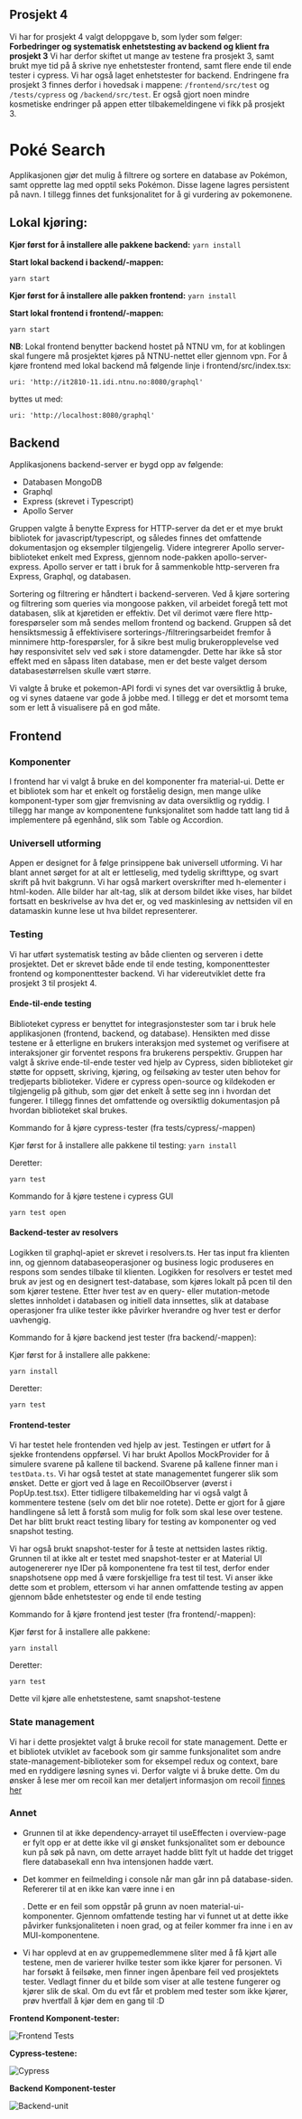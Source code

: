 ## Prosjekt 4 ##
Vi har for prosjekt 4 valgt deloppgave b, som lyder som følger: **Forbedringer og systematisk enhetstesting av backend og klient fra prosjekt 3** Vi har derfor skiftet ut mange av testene fra prosjekt 3, samt brukt mye tid på å skrive nye enhetstester frontend, samt flere ende til ende tester i cypress. Vi har også laget enhetstester for backend. Endringene fra prosjekt 3 finnes derfor i hovedsak i mappene: ```/frontend/src/test``` og ```/tests/cypress``` og ```/backend/src/test```. Er også gjort noen mindre kosmetiske endringer på appen etter tilbakemeldingene vi fikk på prosjekt 3.


# Poké Search

Applikasjonen gjør det mulig å filtrere og sortere en database av Pokémon, samt opprette lag med opptil seks Pokémon. Disse lagene lagres persistent på navn. I tillegg finnes det funksjonalitet for å gi vurdering av pokemonene. 

## Lokal kjøring:

**Kjør først for å installere alle pakkene backend:**
```yarn install```

**Start lokal backend i backend/-mappen:**

```yarn start```

**Kjør først for å installere alle pakken frontend:**
```yarn install```

**Start lokal frontend i frontend/-mappen:**

```yarn start```

**NB**: Lokal frontend benytter backend hostet på NTNU vm, for at koblingen skal fungere må prosjektet kjøres på NTNU-nettet eller gjennom vpn. For å kjøre frontend med lokal backend må følgende linje i frontend/src/index.tsx:

```uri: 'http://it2810-11.idi.ntnu.no:8080/graphql'```

byttes ut med:

```uri: 'http://localhost:8080/graphql'```


## Backend

Applikasjonens backend-server er bygd opp av følgende:

* Databasen MongoDB
* Graphql
* Express (skrevet i Typescript)
* Apollo Server

Gruppen valgte å benytte Express for HTTP-server da det er et mye brukt bibliotek for javascript/typescript, og således
finnes det omfattende dokumentasjon og eksempler tilgjengelig. Videre integrerer Apollo server-biblioteket enkelt med Express, gjennom node-pakken apollo-server-express. Apollo server er tatt i bruk for å sammenkoble http-serveren fra Express, Graphql, og databasen.

Sortering og filtrering er håndtert i backend-serveren. Ved å kjøre sortering og filtrering som queries via mongoose pakken, vil arbeidet foregå tett mot databasen, slik at kjøretiden er effektiv. Det vil derimot være flere http-forespørseler som må sendes mellom frontend og backend. Gruppen så det hensiktsmessig å effektivisere sorterings-/filtreringsarbeidet fremfor å minnimere http-forespørsler, for å sikre best mulig brukeropplevelse ved høy
responsivitet selv ved søk i store datamengder. Dette har ikke så stor effekt med en såpass liten database, men er det beste valget dersom databasestørrelsen skulle vært større.

Vi valgte å bruke et pokemon-API fordi vi synes det var oversiktlig å bruke, og vi synes dataene var gode å jobbe med. I tillegg er det et morsomt tema som er lett å visualisere på en god måte. 

## Frontend

### **Komponenter**

I frontend har vi valgt å bruke en del komponenter fra material-ui. Dette er et bibliotek som har et enkelt og forståelig design, men mange ulike komponent-typer som gjør fremvisning av data oversiktlig og ryddig. I tillegg har mange av komponentene funksjonalitet som hadde tatt lang tid å implementere på egenhånd, slik som Table og Accordion. 


### **Universell utforming**
Appen er designet for å følge prinsippene bak universell utforming. Vi har blant annet sørget for at alt er lettleselig, med tydelig skrifttype, og svart skrift på hvit bakgrunn. Vi har
også markert overskrifter med h-elementer i html-koden. Alle bilder har alt-tag, slik at dersom bildet ikke vises, har bildet fortsatt en beskrivelse av hva det er, og ved maskinlesing av nettsiden vil en datamaskin kunne lese ut hva bildet representerer. 

### **Testing**

Vi har utført systematisk testing av både clienten og serveren i dette prosjektet. Det er skrevet både ende til ende testing, komponenttester frontend og komponenttester backend. Vi har videreutviklet dette fra prosjekt 3 til prosjekt 4. 

#### **Ende-til-ende testing**

Biblioteket cypress er benyttet for integrasjonstester som tar i bruk hele applikasjonen (frontend, backend, og database). Hensikten med disse testene er å etterligne en brukers interaksjon med systemet og verifisere at interaksjoner gir forventet respons fra brukerens perspektiv.
Gruppen har valgt å skrive ende-til-ende tester ved hjelp av Cypress, siden biblioteket gir støtte for oppsett, skriving, kjøring, og feilsøking av tester uten behov for tredjeparts biblioteker. Videre er cypress open-source og kildekoden er tilgjengelig på github, som gjør det enkelt å sette seg inn i hvordan det fungerer. I tillegg finnes det omfattende og oversiktlig dokumentasjon på hvordan biblioteket skal brukes.

Kommando for å kjøre cypress-tester (fra tests/cypress/-mappen)

Kjør først for å installere alle pakkene til testing:
```yarn install```

Deretter:

```yarn test```

Kommando for å kjøre testene i cypress GUI

```yarn test open```

#### **Backend-tester av resolvers**

Logikken til graphql-apiet er skrevet i resolvers.ts. Her tas input fra klienten inn, og gjennom databaseoperasjoner og business logic produseres en respons som sendes tilbake til klienten. Logikken for resolvers er testet med bruk av jest og en designert test-database, som kjøres lokalt på pcen til den som kjører testene. Etter hver test av en query- eller mutation-metode slettes innholdet i databasen og initiell data innsettes, slik at database operasjoner fra ulike tester ikke påvirker hverandre og hver test er derfor uavhengig. 

Kommando for å kjøre backend jest tester (fra backend/-mappen):

Kjør først for å installere alle pakkene:

```yarn install```

Deretter:

```yarn test```

#### **Frontend-tester**
Vi har testet hele frontenden ved hjelp av jest. Testingen er utført for å sjekke frontendens oppførsel. Vi har brukt Apollos MockProvider for å simulere svarene på kallene til backend. Svarene på kallene finner man i ```testData.ts```. Vi har også testet at state managementet fungerer slik som ønsket. Dette er gjort ved å lage en RecoilObserver (øverst i PopUp.test.tsx). Etter tidligere tilbakemelding har vi også valgt å kommentere testene (selv om det blir noe rotete). Dette er gjort for å gjøre handlingene så lett å forstå som mulig for folk som skal lese over testene. Det har blitt brukt react testing libary for testing av komponenter og ved snapshot testing. 

Vi har også brukt snapshot-tester for å teste at nettsiden lastes riktig. Grunnen til at ikke alt er testet med snapshot-tester er at Material UI autogenererer nye IDer på komponentene fra test til test, derfor ender snapshotsene opp med å være forskjellige fra test til test. Vi anser ikke dette som et problem, ettersom vi har annen omfattende testing av appen gjennom både enhetstester og ende til ende testing

Kommando for å kjøre frontend jest tester (fra frontend/-mappen):

Kjør først for å installere alle pakkene:

```yarn install```

Deretter:

```yarn test```

Dette vil kjøre alle enhetstestene, samt snapshot-testene

### **State management**

Vi har i dette prosjektet valgt å bruke recoil for state management. Dette er et bibliotek utviklet av facebook som gir samme funksjonalitet som andre state-management-biblioteker som for eksempel redux og context, bare med en ryddigere løsning synes vi. Derfor valgte vi å bruke dette. Om du ønsker å lese mer om recoil kan mer detaljert informasjon om recoil [finnes her](https://recoiljs.org/docs/introduction/core-concepts)


### **Annet**

- Grunnen til at ikke dependency-arrayet til useEffecten i overview-page er fylt opp er at dette ikke vil gi ønsket funksjonalitet som er debounce kun på søk på navn, om dette arrayet hadde blitt fylt ut hadde det trigget flere databasekall enn hva intensjonen hadde vært. 
- Det kommer en feilmelding i console når man går inn på database-siden. Refererer til at en <td> ikke kan være inne i en <div>.  Dette er en feil som oppstår på grunn av noen material-ui-komponenter. Gjennom omfattende testing har vi funnet ut at dette ikke påvirker funksjonaliteten i noen grad, og at feiler kommer fra inne i en av MUI-komponentene.

- Vi har opplevd at en av gruppemedlemmene sliter med å få kjørt alle testene, men de varierer hvilke tester som ikke kjører for personen. Vi har forsøkt å feilsøke, men finner ingen åpenbare feil ved prosjektets tester. Vedlagt finner du et bilde som viser at alle testene fungerer og kjører slik de skal. Om du evt får et problem med tester som ikke kjører, prøv hvertfall å kjør dem en gang til :D

**Frontend Komponent-tester:**

![Frontend Tests](/images/Screenshot_2021-11-20_at_15.37.15.png?raw=true "Unit tests")

**Cypress-testene:**

![Cypress](/images/Screenshot_2021-11-20_at_16.10.58.png?raw=true "Cypress")

**Backend Komponent-tester**

![Backend-unit](/images/Screenshot_2021-11-21_at_10.47.28.png?raw=true "Cypress")


